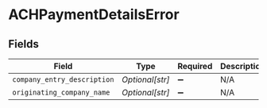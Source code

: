 # ACHPaymentDetailsError


## Fields

| Field                       | Type                        | Required                    | Description                 |
| --------------------------- | --------------------------- | --------------------------- | --------------------------- |
| `company_entry_description` | *Optional[str]*             | :heavy_minus_sign:          | N/A                         |
| `originating_company_name`  | *Optional[str]*             | :heavy_minus_sign:          | N/A                         |